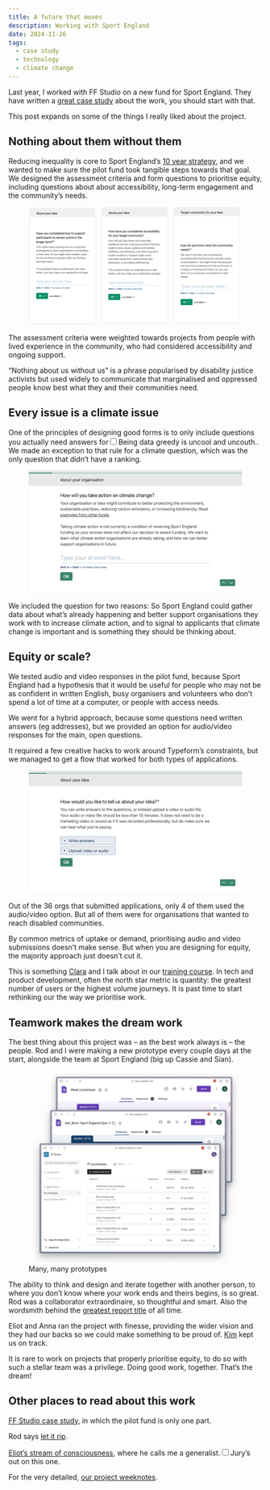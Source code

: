```yaml
---
title: A future that moves
description: Working with Sport England 
date: 2024-11-26
tags:
  - case study
  - technology
  - climate change 
---
```


Last year, I worked with FF Studio on a new fund for Sport England. They have written a [great case study](https://www.ff.studio/projects/sport-england) about the work, you should start with that. 

This post expands on some of the things I really liked about the project.

## Nothing about them without them

Reducing inequality is core to Sport England’s [10 year strategy](https://www.sportengland.org/about-us/uniting-movement), and we wanted to make sure the pilot fund took tangible steps towards that goal. We designed the assessment criteria and form questions to prioritise equity, including questions about about accessibility, long-term engagement and the community’s needs.

<figure>
  <img loading="lazy" src="/images/digital-garden/questions-2.webp" alt="Form questions asking, Have you considered how to support participants to remain active in the longer term?, Have you considered accessibility?, How do you know what this community needs?">
</figure>

The assessment criteria were weighted towards projects from people with lived experience in the community, who had considered accessibility and ongoing support.

“Nothing about us without us” is a phrase popularised by disability justice activists but used widely to communicate that marginalised and oppressed people know best what they and their communities need.

## Every issue is a climate issue

One of the principles of designing good forms is to only include questions you actually need answers for<label for="sn-data-hoover" class="margin-toggle sidenote-number"></label><input type="checkbox" id="sn-data-hoover" class="margin-toggle"/><span class="sidenote">Being data greedy is uncool and uncouth.</span>. We made an exception to that rule for a climate question, which was the only question that didn’t have a ranking.

<figure>
  <img loading="lazy" src="/images/digital-garden/climate-question.webp" alt="Typeform question: How will you take action on climate change?">
</figure>

We included the question for two reasons: So Sport England could gather data about what’s already happening and better support organisations they work with to increase climate action, and to signal to applicants that climate change is important and is something they should be thinking about. 

## Equity or scale?

We tested audio and video responses in the pilot fund, because Sport England had a hypothesis that it would be useful for people who may not be as confident in written English, busy organisers and volunteers who don’t spend a lot of time at a computer, or people with access needs. 

We went for a hybrid approach, because some questions need written answers (eg addresses), but we provided an option for audio/video responses for the main, open questions. 

It required a few creative hacks to work around Typeform’s constraints, but we managed to get a flow that worked for both types of applications. 

<figure>
  <img loading="lazy" src="/images/digital-garden/audio-video.webp" alt="Typeform question: How would you like to tell us about your idea? With options: Write answers; upload audio or video">
</figure>

Out of the 36 orgs that submitted applications, only 4 of them used the audio/video option. But all of them were for organisations that wanted to reach disabled communities. 

By common metrics of uptake or demand, prioritising audio and video submissions doesn’t make sense. But when you are designing for equity, the majority approach just doesn’t cut it. 

This is something [Clara](https://claragreo.com/) and I talk about in our [training course](https://docs.google.com/document/d/1kAlQ9hp3AwUjRV_ov6E2T2Ix28IAzdEH_ENbwW13pUk/). In tech and product development, often the north star metric is quantity: the greatest number of users or the highest volume journeys. It is past time to start rethinking our the way we prioritise work.

## Teamwork makes the dream work

The best thing about this project was – as the best work always is – the people. Rod and I were making a new prototype every couple days at the start, alongside the team at Sport England (big up Cassie and Sian). 

<figure>
  <img loading="lazy" src="/images/digital-garden/prototyping-2.webp" alt="3 overlapping screenshots showing 2 prototypes in Google Forms and the Typeform dashboard with a bunch of different prototypes">
  <figcaption class="small-text">Many, many prototypes</figcaption>
</figure>

The ability to think and design and iterate together with another person, to where you don’t know where your work ends and theirs begins, is so great. Rod was a collaborator extraordinaire, so thoughtful and smart. Also the wordsmith behind the [greatest report title](https://www.holdfastprojects.com/sport-england) of all time.

Eliot and Anna ran the project with finesse, providing the wider vision and they had our backs so we could make something to be proud of. [Kim](https://www.linkedin.com/in/kim-morley-agilecoach/) kept us on track.

It is rare to work on projects that properly prioritise equity, to do so with such a stellar team was a privilege. Doing good work, together. That’s the dream! 

## Other places to read about this work

[FF Studio case study](https://www.ff.studio/projects/sport-england), in which the pilot fund is only one part. 

Rod says [let it rip](https://www.holdfastprojects.com/sport-england).

[Eliot’s stream of consciousness](https://bsky.app/profile/eliotf.bsky.social/post/3l65ncojuen2m), where he calls me a generalist.<label for="sn-generalist" class="margin-toggle sidenote-number"></label><input type="checkbox" id="sn-generalist" class="margin-toggle"/><span class="sidenote">Jury’s out on this one.</span>

For the very detailed, [our project weeknotes](https://openfundingpilot.ff.studio/open-funding-pilot/).


